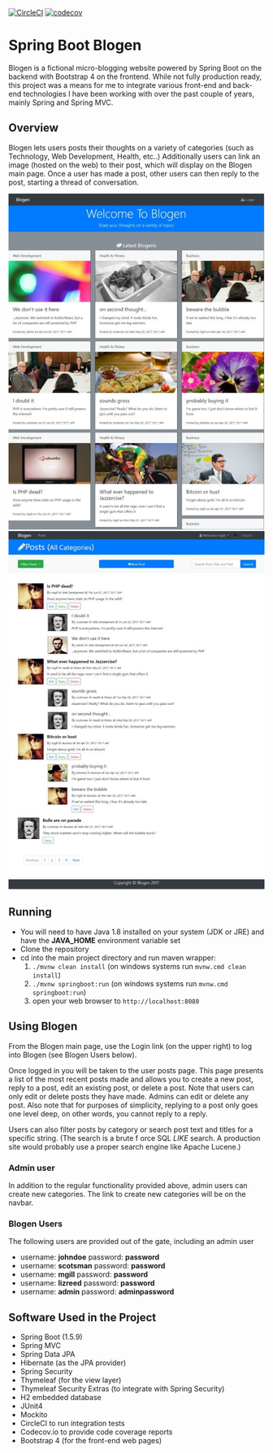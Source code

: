 [![CircleCI](https://circleci.com/gh/strohs/springboot-blogen.svg?style=svg)](https://circleci.com/gh/strohs/springboot-blogen)
[![codecov](https://codecov.io/gh/strohs/springboot-blogen/branch/master/graph/badge.svg)](https://codecov.io/gh/strohs/springboot-blogen)


Spring Boot Blogen
==========================================================================================
Blogen is a fictional micro-blogging website powered by Spring Boot on the backend with Bootstrap 4 on the frontend.
While not fully production ready, this project was a means for me to integrate various front-end and back-end technologies
I have been working with over the past couple of years, mainly Spring and Spring MVC.

## Overview
Blogen lets users posts their thoughts on a variety of categories (such as Technology, Web Development, Health, etc..)
Additionally users can link an image (hosted on the web) to their post, which will display on the Blogen main page.
Once a user has made a post, other users can then reply to the post, starting a thread of conversation.

![Blogen Main Page](https://github.com/strohs/springboot-blogen/blob/master/BlogenMain.jpg)
![Blogen Posts Page](https://github.com/strohs/springboot-blogen/blob/master/BlogenPosts.jpg)


## Running
* You will need to have Java 1.8 installed on your system (JDK or JRE) and have the **JAVA_HOME** environment variable set
* Clone the repository
* cd into the main project directory and run maven wrapper:
  1. ```./mvnw clean install```   (on windows systems run ```mvnw.cmd clean install```)
  2. ```./mvnw springboot:run```  (on windows systems run ```mvnw.cmd springboot:run```)
  3. open your web browser to ```http://localhost:8080```


## Using Blogen
From the Blogen main page, use the Login link (on the upper right) to log into Blogen (see Blogen Users below).


Once logged in you will be taken to the user posts page. This page presents a list of the most recent posts made and allows
you to create a new post, reply to a post, edit an existing post, or delete a post. Note that users can only edit or
delete posts they have made. Admins can edit or delete any post. Also note that for purposes of simplicity, replying to a
post only goes one level deep, on other words, you cannot reply to a reply.


Users can also filter posts by category or search post text and titles for a specific string. (The search is a brute f
orce SQL *LIKE* search. A production site would probably use a proper search engine like Apache Lucene.)

### Admin user
In addition to the regular functionality provided above, admin users can create new categories. The link to create new
 categories will be on the navbar.



### Blogen Users
The following users are provided out of the gate, including an admin user
* username: **johndoe** password: **password**
* username: **scotsman** password: **password**
* username: **mgill** password: **password**
* username: **lizreed** password: **password**
* username: **admin** password: **adminpassword**

## Software Used in the Project
* Spring Boot (1.5.9)
* Spring MVC
* Spring Data JPA
* Hibernate (as the JPA provider)
* Spring Security
* Thymeleaf (for the view layer)
* Thymeleaf Security Extras (to integrate with Spring Security)
* H2 embedded database
* JUnit4
* Mockito
* CircleCI to run integration tests
* Codecov.io to provide code coverage reports
* Bootstrap 4 (for the front-end web pages)




